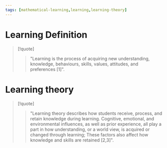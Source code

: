 ```yaml
---
tags: [mathematical-learning,learning,learning-theory]
---
```


# Learning Definition

> [!quote] 
> > "Learning is the process of acquiring new understanding, knowledge, behaviours, skills, values, attitudes, and preferences [1]".

# Learning theory

> [!quote] 
> > "Learning theory describes how students receive, process, and retain knowledge during learning. Cognitive, emotional, and environmental influences, as well as prior experience, all play a part in how understanding, or a world view, is acquired or changed through learning; These factors also affect how knowledge and skills are retained [2,3]".

[^1]: Richard Gross, "Psychology: The Science of Mind and Behaviour 6E, Hachette UK, ISBN 978-1-4441-6436-7.
[^2]: Illeris, Knud (2004). "The three dimensions of learning". Malabar, Fla: Krieger Pub. Co. ISBN 9781575242583.
[^3]: Ormrod, Jeanne (2012). Human learning (6th ed.). Boston: Pearson. ISBN 9780132595186